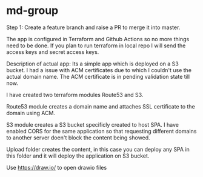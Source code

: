 # md-group

Step 1: Create a feature branch and raise a PR to merge it into master.

The app is configured in Terraform and Github Actions so no more things need to be done. If you plan to run terraform in local repo I will send the access keys and secret access keys.

Description of actual app: Its a simple app which is deployed on a S3 bucket. I had a issue with ACM certificates due to which I couldn't use the actual domain name. The ACM certificate is in pending validation state till now.

I have created two terraform modules Route53 and S3.

Route53 module creates a domain name and attaches SSL certificate to the domain using ACM.

S3 module creates a S3 bucket specificly created to host SPA. I have enabled CORS for the same application so that requesting different domains to another server doen't block the content being showed.

Upload folder creates the content, in this case you can deploy any SPA in this folder and it will deploy the application on S3 bucket.


Use https://draw.io/ to open drawio files